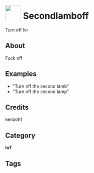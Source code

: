 # <img src="https://raw.githack.com/FortAwesome/Font-Awesome/master/svgs/solid/ad.svg" card_color="#22A7F0" width="50" height="50" style="vertical-align:bottom"/> Secondlamboff
Turn off lvr

## About
Fuck off

## Examples
* "Turn off the second lamb"
* "Turn off the second lamp"

## Credits
kenzoh1

## Category
**IoT**

## Tags

